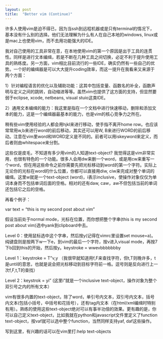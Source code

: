 ```yaml
---
layout: post
title:  "Better vim (Continue)"
---
```


许多人使用vim是迫不得已，因为当ssh到远程机器或是只有terminal的情况下，基本没有什么别的选择。他们无法理解为什么有人在自己本地的windows, linux或是mac上也使用vim，而不去用功能强大的IDE。

我对自己使用的工具非常在意，在本地使用vim的第一个原因是出于工具的连贯性。同样是进行文本编缉，若是不断在几种工具之间切换，必定不利于提升使用工具的熟练度。另一方面，vim相比目前流行的一些IDE，确实仍然有一些自己的优势。一个好的编缉器是可以大大提升coding效率，而这一提升在我看来又来源于两个方面：

1）针对编程语言的优化以及辅助功能：这其中包括变量、函数名的补全，函数声明与定义之间的跳转，自动缩进等等。虽然vim也提供了这方面的支持，但显然要弱于eclipse, xcode, netbeans, visual stuio这类IDE。

2）通用文本编缉的能力：我这里是指在一个文档中进行快速移动，删除和添加文本的能力，这是一个编缉器最基本的能力，也是vim的核心竞争力之所在。

稍有些vim使用经验的人都会用hjkl来进行移动，使手指不离开home row。也应该常常用w,b来进行word的前后移动，其实还可以用W, B来进行WORD的前后移动。注意在vim里word和WORD定义是不同的。前者可以用iskeyword来定义，而后者则由whitespace来分割。

这些仅是皮毛，不知道有多少用vim的人知道text-object? 我觉得这是vim非常实用，也很有特色的一个功能。很多人会用dw来删一个word，或是用cw来重写一个word，但在用这些命令之前你需要先把光标移动到word的第一个字符。实际上无论你的光标在word的什么位置，你都可以直接用diw, ciw来完成对整个单词的编缉。这里w就是一个text-object (word)，i表示inclusive，使操作对象仅仅为单词本身而不包括单词后面的空格。相对的还有daw, caw，aw不但包括当前的单词还包括它之后的空格。

再看个例子：

var text = “this is my second po<cursor>st about vim”

假设当前处于normal mode，光标在<cursor>位置，而你想把整个字串(this is my second post about vim)选中yank到clipboard中去。

Level 0：使用鼠标选中这个字串，然后按y(记得在vimrc里设置set mouse=a)。纯键盘则是按两下w一下e，到vim的最后一个字符，按v进入visual mode，再按7下b回到this的开始，然后按y。keystroke = wwevbbbbbbby

Level 1：keystroke = T”v,y （我很早就知道用f,F来查找字符，但t,T则晚许多，t是until的意思，也就是说会把光标移动到目标字符前一格。逗号则是反向进行上一次f,F,t,T的查找）

Level 2：keystrok = yi” (这里i”就是一个inclusive text-object，操作对象为整个双引号之内的所有文本）

vim有很多内置的text-object，除了word，单引号内文本，双引号内文本，括号内文本(包括小括号，中括号和花括号），还有tag内文本（在html/xml编缉时特别有用）。熟练的使用这些text-object绝对可以有事半功倍的效果。更有趣的是，你可以自己定义text-object，比如我就在python和javascript文件里定义了function text-object，按vaf就可以选中整个function，当然同样支持yaf, daf这些操作。

写到这里，有兴趣的话可以在vim里打:help text-objects
